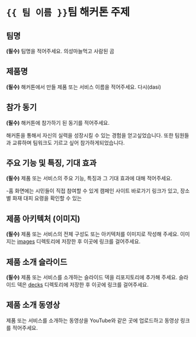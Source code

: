# `{{ 팀 이름 }}`팀 해커톤 주제

## 팀명

**(필수)** 팀명을 적어주세요.
의성마늘먹고 사람된 곰

## 제품명

**(필수)** 해커톤에서 만들 제품 또는 서비스 이름을 적어주세요.
다시(dasi)

## 참가 동기

**(필수)** 해커톤에 참가하기 된 동기를 적어주세요.

해커톤을 통해서 자신의 실력을 성장시킬 수 있는 경험을 얻고싶었습니다. 또한 팀원들과 교류하며 팀워크도 기르고 싶어 참가하게되었습니다.

## 주요 기능 및 특징, 기대 효과

**(필수)** 제품 또는 서비스의 주요 기능, 특징과 그 기대 효과에 대해 적어주세요.

-홈 화면에는 시민들이 직접 참여할 수 있게 캠페인 사이트 바로가기 링크가 있고, 장소별 화재 대피 요령을 확인할 수 있는 

## 제품 아키텍처 (이미지)

**(필수)** 제품 또는 서비스의 전체 구성도 또는 아키텍처를 이미지로 작성해 주세요. 이미지는 [images](./images) 디렉토리에 저장한 후 이곳에 링크를 걸어주세요.

## 제품 소개 슬라이드

**(필수)** 제품 또는 서비스를 소개하는 슬라이드 덱을 리포지토리에 추가해 주세요. 슬라이드 덱은 [decks](./decks) 디렉토리에 저장한 후 이곳에 링크를 걸어주세요.

## 제품 소개 동영상

제품 또는 서비스를 소개하는 동영상을 YouTube와 같은 곳에 업로드하고 동영상 링크를 적어주세요.
